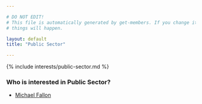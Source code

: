 ```yaml
---

# DO NOT EDIT!
# This file is automatically generated by get-members. If you change it, bad
# things will happen.

layout: default
title: "Public Sector"

---
```


{% include interests/public-sector.md %}

### Who is interested in Public Sector?


* [Michael Fallon](/members/michael-fallon.html)
